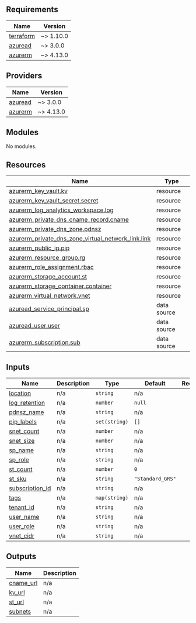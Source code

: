 ## Requirements

| Name | Version |
|------|---------|
| <a name="requirement_terraform"></a> [terraform](#requirement\_terraform) | ~> 1.10.0 |
| <a name="requirement_azuread"></a> [azuread](#requirement\_azuread) | ~> 3.0.0 |
| <a name="requirement_azurerm"></a> [azurerm](#requirement\_azurerm) | ~> 4.13.0 |

## Providers

| Name | Version |
|------|---------|
| <a name="provider_azuread"></a> [azuread](#provider\_azuread) | ~> 3.0.0 |
| <a name="provider_azurerm"></a> [azurerm](#provider\_azurerm) | ~> 4.13.0 |

## Modules

No modules.

## Resources

| Name | Type |
|------|------|
| [azurerm_key_vault.kv](https://registry.terraform.io/providers/hashicorp/azurerm/latest/docs/resources/key_vault) | resource |
| [azurerm_key_vault_secret.secret](https://registry.terraform.io/providers/hashicorp/azurerm/latest/docs/resources/key_vault_secret) | resource |
| [azurerm_log_analytics_workspace.log](https://registry.terraform.io/providers/hashicorp/azurerm/latest/docs/resources/log_analytics_workspace) | resource |
| [azurerm_private_dns_cname_record.cname](https://registry.terraform.io/providers/hashicorp/azurerm/latest/docs/resources/private_dns_cname_record) | resource |
| [azurerm_private_dns_zone.pdnsz](https://registry.terraform.io/providers/hashicorp/azurerm/latest/docs/resources/private_dns_zone) | resource |
| [azurerm_private_dns_zone_virtual_network_link.link](https://registry.terraform.io/providers/hashicorp/azurerm/latest/docs/resources/private_dns_zone_virtual_network_link) | resource |
| [azurerm_public_ip.pip](https://registry.terraform.io/providers/hashicorp/azurerm/latest/docs/resources/public_ip) | resource |
| [azurerm_resource_group.rg](https://registry.terraform.io/providers/hashicorp/azurerm/latest/docs/resources/resource_group) | resource |
| [azurerm_role_assignment.rbac](https://registry.terraform.io/providers/hashicorp/azurerm/latest/docs/resources/role_assignment) | resource |
| [azurerm_storage_account.st](https://registry.terraform.io/providers/hashicorp/azurerm/latest/docs/resources/storage_account) | resource |
| [azurerm_storage_container.container](https://registry.terraform.io/providers/hashicorp/azurerm/latest/docs/resources/storage_container) | resource |
| [azurerm_virtual_network.vnet](https://registry.terraform.io/providers/hashicorp/azurerm/latest/docs/resources/virtual_network) | resource |
| [azuread_service_principal.sp](https://registry.terraform.io/providers/hashicorp/azuread/latest/docs/data-sources/service_principal) | data source |
| [azuread_user.user](https://registry.terraform.io/providers/hashicorp/azuread/latest/docs/data-sources/user) | data source |
| [azurerm_subscription.sub](https://registry.terraform.io/providers/hashicorp/azurerm/latest/docs/data-sources/subscription) | data source |

## Inputs

| Name | Description | Type | Default | Required |
|------|-------------|------|---------|:--------:|
| <a name="input_location"></a> [location](#input\_location) | n/a | `string` | n/a | yes |
| <a name="input_log_retention"></a> [log\_retention](#input\_log\_retention) | n/a | `number` | `null` | no |
| <a name="input_pdnsz_name"></a> [pdnsz\_name](#input\_pdnsz\_name) | n/a | `string` | n/a | yes |
| <a name="input_pip_labels"></a> [pip\_labels](#input\_pip\_labels) | n/a | `set(string)` | `[]` | no |
| <a name="input_snet_count"></a> [snet\_count](#input\_snet\_count) | n/a | `number` | n/a | yes |
| <a name="input_snet_size"></a> [snet\_size](#input\_snet\_size) | n/a | `number` | n/a | yes |
| <a name="input_sp_name"></a> [sp\_name](#input\_sp\_name) | n/a | `string` | n/a | yes |
| <a name="input_sp_role"></a> [sp\_role](#input\_sp\_role) | n/a | `string` | n/a | yes |
| <a name="input_st_count"></a> [st\_count](#input\_st\_count) | n/a | `number` | `0` | no |
| <a name="input_st_sku"></a> [st\_sku](#input\_st\_sku) | n/a | `string` | `"Standard_GRS"` | no |
| <a name="input_subscription_id"></a> [subscription\_id](#input\_subscription\_id) | n/a | `string` | n/a | yes |
| <a name="input_tags"></a> [tags](#input\_tags) | n/a | `map(string)` | n/a | yes |
| <a name="input_tenant_id"></a> [tenant\_id](#input\_tenant\_id) | n/a | `string` | n/a | yes |
| <a name="input_user_name"></a> [user\_name](#input\_user\_name) | n/a | `string` | n/a | yes |
| <a name="input_user_role"></a> [user\_role](#input\_user\_role) | n/a | `string` | n/a | yes |
| <a name="input_vnet_cidr"></a> [vnet\_cidr](#input\_vnet\_cidr) | n/a | `string` | n/a | yes |

## Outputs

| Name | Description |
|------|-------------|
| <a name="output_cname_url"></a> [cname\_url](#output\_cname\_url) | n/a |
| <a name="output_kv_url"></a> [kv\_url](#output\_kv\_url) | n/a |
| <a name="output_st_url"></a> [st\_url](#output\_st\_url) | n/a |
| <a name="output_subnets"></a> [subnets](#output\_subnets) | n/a |
